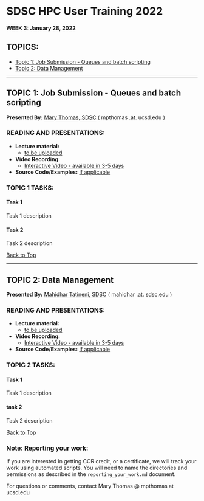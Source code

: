 # SDSC HPC User Training 2022

**WEEK 3: January 28, 2022**

## TOPICS:<a name="top">
* [Topic 1: Job Submission - Queues and batch scripting](#topic1)
* [Topic 2: Data Management](#topic2)

________
## TOPIC 1:  Job Submission - Queues and batch scripting <a name="topic1"></a>
**Presented By:** [Mary Thomas, SDSC](https://www.sdsc.edu/research/researcher_spotlight/thomas_mary.html) ( mpthomas .at. ucsd.edu )

### READING AND PRESENTATIONS:
* **Lecture material:** 
   * [to be uploaded]()
* **Video Recording:** 
   * [Interactive Video - available in 3-5 days]()
* **Source Code/Examples:** [If applicable]()

### TOPIC 1 TASKS:

#### Task 1
Task 1 description 


#### Task 2
Task 2 description 

[Back to Top](#top)
________
## TOPIC 2: Data Management  <a name="topic2"></a>
**Presented By:** [Mahidhar Tatineni, SDSC](https://www.sdsc.edu/research/researcher_spotlight/tatineni_mahidhar.html) ( mahidhar  .at.  sdsc.edu )

### READING AND PRESENTATIONS:
* **Lecture material:** 
   * [to be uploaded]()
* **Video Recording:** 
   * [Interactive Video - available in 3-5 days]()
* **Source Code/Examples:** [If applicable]()

### TOPIC 2 TASKS:

#### Task 1
Task 1 description 


#### task 2
Task 2 description 

[Back to Top](#top)

### Note: Reporting your work:
If you are interested in getting CCR credit, or a certificate, we will track your work using automated scripts.
You will need to name the directories and permissions as described in the ``reporting_your_work.md`` document.



For questions or comments, contact Mary Thomas @ mpthomas  at  ucsd.edu
